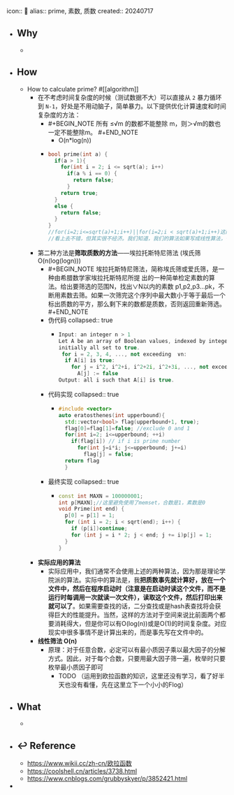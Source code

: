 icon:: 📄
alias:: prime, 素数, 质数 
created:: 20240717

- ## Why
  -
- ## How
  - How to calculate prime? #[[algorithm]]
    - 在不考虑时间复杂度的时候（测试数据不大）可以直接从 `2` 暴力循环到 `N-1`，好处是不用动脑子，简单暴力。以下提供优化计算速度和时间复杂度的方法：
      - #+BEGIN_NOTE
        所有 ≤√m 的数都不能整除 m，则＞√m的数也一定不能整除m。
        #+END_NOTE
        - O(n*log(n))
      - ```cpp
        bool prime(int a) {
          if(a > 1){
            for(int i = 2; i <= sqrt(a); i++)
              if(a % i == 0) {
                return false;
              }
            return true;
          }
          else {
            return false;
          }
        }
        //for(i=2;i<=sqrt(a)+1;i++)||for(i=2;i < sqrt(a)+1;i++)这两种写法1会是个问题？
        //看上去不错，但其实很不经济。我们知道，我们的算法如果写成线性算法，也就是O(n)，已经算是不错了，但是最好的是O(Log(n))的算法，这是一个对数级的算法，著名的二分取中（Binary Search）正是O(Log(n))的算法。通常来说，O(Log(n))的算法都是以排除法做为手段的。所以，找质数的算法完全可以采用排除法的方式。
        ```
    - 第二种方法是**筛取质数的方法**——埃拉托斯特尼筛法 (埃氏筛 O(n(log(logn)))
      - #+BEGIN_NOTE
        埃拉托斯特尼筛法，简称埃氏筛或爱氏筛，是一种由希腊数学家埃拉托斯特尼所提 出的一种简单检定素数的算法。给出要筛选的范围N，找出∨N以内的素数 p1,p2,p3...pk，不断用素数去筛。如果一次筛完这个序列中最大数小于等于最后一个标出质数的平方，那么剩下来的数都是质数，否则返回重新筛选。
        #+END_NOTE
      - 伪代码
        collapsed:: true
        - ```cpp
          Input: an integer n > 1
          Let A be an array of Boolean values, indexed by integers 2 to n,
          initially all set to true.
           for i = 2, 3, 4, ..., not exceeding  ∨n:
            if A[i] is true:
              for j = i^2, i^2+i, i^2+2i, i^2+3i, ..., not exceeding n :
                A[j] := false
          Output: all i such that A[i] is true.
          ```
      - 代码实现
        collapsed:: true
        - ```cpp
          #include <vector>
          auto eratosthenes(int upperbound){
            std::vector<bool> flag(upperbound+1, true);
            flag[0]=flag[1]=false; //exclude 0 and 1
            for(int i=2; i<=upperbound; ++i)
              if(flag[i]) // if i is prime number
                for(int j=i*i; j<=upperbound; j+=i)
                  flag[j] = false;
            return flag
            }
          ```
      - 最终实现
        collapsed:: true
        - ```cpp
          const int MAXN = 100000001;
          int p[MAXN];//这里避免使用了memset，合数是1，素数是0
          void Prime(int end) {
            p[0] = p[1] = 1;
            for (int i = 2; i < sqrt(end); i++) {
              if (p[i])continue;
              for (int j = i * 2; j < end; j += i)p[j] = 1;
            }
          }
          ```
    - **实际应用的算法**
      - 实际应用中，我们通常不会使用上述的两种算法，因为那是理论学院派的算法。实际中的算法是，我**把质数事先就计算好，放在一个文件中，然后在程序启动时（注意是在启动时读这个文件，而不是运行时每调用一次就读一次文件），读取这个文件，然后打印出来就可以了**。如果需要查找的话，二分查找或是hash表查找将会获得巨大的性能提升。当然，这样的方法对于空间来说比前面两个都要消耗得大，但是你可以有O(log(n))或是O(1)的时间复杂度。对应现实中很多事情不是计算出来的，而是事先写在文件中的。
    - **线性筛法  O(n)**
      - 原理：对于任意合数，必定可以有最小质因子乘以最大因子的分解方式。因此，对于每个合数，只要用最大因子筛一遍，枚举时只要枚举最小质因子即可
        - TODO （运用到欧拉函数的知识，这里还没有学习，看了好半天也没有看懂，先在这里立下一个小小的Flog）
- ## What
  -
- ## ↩ Reference
  - https://www.wikii.cc/zh-cn/欧拉函数
  - https://coolshell.cn/articles/3738.html
  - https://www.cnblogs.com/grubbyskyer/p/3852421.html
-